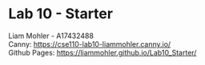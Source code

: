 # Lab 10 - Starter
Liam Mohler - A17432488 <br />
Canny: https://cse110-lab10-liammohler.canny.io/ <br />
Github Pages: https://liammohler.github.io/Lab10_Starter/
